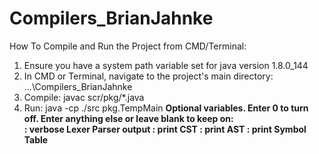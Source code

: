 # Compilers_BrianJahnke
How To Compile and Run the Project from CMD/Terminal:
1. Ensure you have a system path variable set for java version 1.8.0_144
2. In CMD or Terminal, navigate to the project's main directory: ...\Compilers_BrianJahnke
3. Compile: javac scr/pkg/*.java
4. Run: java -cp ./src pkg.TempMain <text file path> <a> <b> <c> <d>
Optional variables. Enter 0 to turn off. Enter anything else or leave blank to keep on:  
  <a>: verbose Lexer Parser output
  <b>: print CST 
  <c>: print AST
  <d>: print Symbol Table
    
